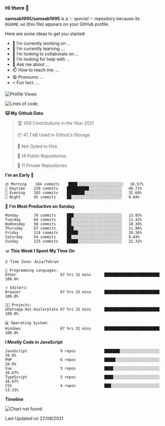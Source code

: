 ### Hi there 👋

**samsab1995/samsab1995** is a ✨ _special_ ✨ repository because its `README.md` (this file) appears on your GitHub profile.

Here are some ideas to get you started:

- 🔭 I’m currently working on ...
- 🌱 I’m currently learning ...
- 👯 I’m looking to collaborate on ...
- 🤔 I’m looking for help with ...
- 💬 Ask me about ...
- 📫 How to reach me: ...
- 😄 Pronouns: ...
- ⚡ Fun fact: ...

<!--START_SECTION:waka-->
![Profile Views](http://img.shields.io/badge/Profile%20Views-0-blue)

![Lines of code](https://img.shields.io/badge/From%20Hello%20World%20I%27ve%20Written-475483%20lines%20of%20code-blue)

**🐱 My Github Data** 

> 🏆 459 Contributions in the Year 2021
 > 
> 📦 41.7 kB Used in Github's Storage 
 > 
> 🚫 Not Opted to Hire
 > 
> 📜 14 Public Repositories 
 > 
> 🔑 11 Private Repositories  
 > 
**I'm an Early 🐤** 

```text
🌞 Morning    104 commits    ████░░░░░░░░░░░░░░░░░░░░░   18.57% 
🌆 Daytime    228 commits    ██████████░░░░░░░░░░░░░░░   40.71% 
🌃 Evening    183 commits    ████████░░░░░░░░░░░░░░░░░   32.68% 
🌙 Night      45 commits     ██░░░░░░░░░░░░░░░░░░░░░░░   8.04%

```
📅 **I'm Most Productive on Sunday** 

```text
Monday       78 commits     ███░░░░░░░░░░░░░░░░░░░░░░   13.93% 
Tuesday      64 commits     ██░░░░░░░░░░░░░░░░░░░░░░░   11.43% 
Wednesday    58 commits     ██░░░░░░░░░░░░░░░░░░░░░░░   10.36% 
Thursday     67 commits     ███░░░░░░░░░░░░░░░░░░░░░░   11.96% 
Friday       114 commits    █████░░░░░░░░░░░░░░░░░░░░   20.36% 
Saturday     54 commits     ██░░░░░░░░░░░░░░░░░░░░░░░   9.64% 
Sunday       125 commits    █████░░░░░░░░░░░░░░░░░░░░   22.32%

```


📊 **This Week I Spent My Time On** 

```text
⌚︎ Time Zone: Asia/Tehran

💬 Programming Languages: 
Other                    67 hrs 32 mins      █████████████████████████   100.0%

🔥 Editors: 
Browser                  67 hrs 32 mins      █████████████████████████   100.0%

🐱‍💻 Projects: 
whatsapp-bot-boilerplate 67 hrs 32 mins      █████████████████████████   100.0%

💻 Operating System: 
Windows                  67 hrs 32 mins      █████████████████████████   100.0%

```

**I Mostly Code in JavaScript** 

```text
JavaScript               9 repos             ███████░░░░░░░░░░░░░░░░░░   30.0% 
PHP                      6 repos             █████░░░░░░░░░░░░░░░░░░░░   20.0% 
Vue                      5 repos             ████░░░░░░░░░░░░░░░░░░░░░   16.67% 
TypeScript               5 repos             ████░░░░░░░░░░░░░░░░░░░░░   16.67% 
CSS                      4 repos             ███░░░░░░░░░░░░░░░░░░░░░░   13.33%

```


**Timeline**

![Chart not found](https://raw.githubusercontent.com/samsab1995/samsab1995/main/charts/bar_graph.png) 


 Last Updated on 27/08/2021
<!--END_SECTION:waka-->
